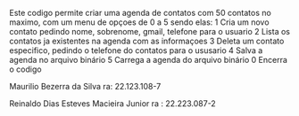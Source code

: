 Este codigo permite criar uma agenda de contatos com 50 contatos no maximo, com um menu de opçoes de 0 a 5 sendo elas:
1 Cria um novo contato pedindo nome, sobrenome, gmail, telefone para o usuario
2 Lista os contatos ja existentes na agenda com as informaçoes
3 Deleta um contato especifico, pedindo o telefone do contatos para o ususario
4 Salva a agenda no arquivo binário
5 Carrega a agenda do arquivo binário
0 Encerra o codigo

Maurilio Bezerra da Silva ra: 22.123.108-7

Reinaldo Dias Esteves Macieira Junior ra : 22.223.087-2
